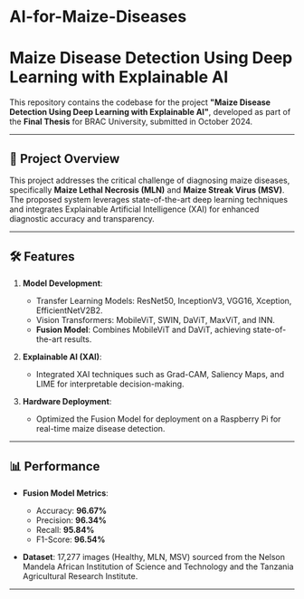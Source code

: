 # AI-for-Maize-Diseases

# Maize Disease Detection Using Deep Learning with Explainable AI  

This repository contains the codebase for the project **"Maize Disease Detection Using Deep Learning with Explainable AI"**, developed as part of the **Final Thesis** for BRAC University, submitted in October 2024.  

---

## 📖 Project Overview  

This project addresses the critical challenge of diagnosing maize diseases, specifically **Maize Lethal Necrosis (MLN)** and **Maize Streak Virus (MSV)**. The proposed system leverages state-of-the-art deep learning techniques and integrates Explainable Artificial Intelligence (XAI) for enhanced diagnostic accuracy and transparency.  

---

## 🛠️ Features  

1. **Model Development**:  
   - Transfer Learning Models: ResNet50, InceptionV3, VGG16, Xception, EfficientNetV2B2.  
   - Vision Transformers: MobileViT, SWIN, DaViT, MaxViT, and INN.  
   - **Fusion Model**: Combines MobileViT and DaViT, achieving state-of-the-art results.  

2. **Explainable AI (XAI)**:  
   - Integrated XAI techniques such as Grad-CAM, Saliency Maps, and LIME for interpretable decision-making.  

3. **Hardware Deployment**:  
   - Optimized the Fusion Model for deployment on a Raspberry Pi for real-time maize disease detection.  

---

## 📊 Performance  

- **Fusion Model Metrics**:  
  - Accuracy: **96.67%**  
  - Precision: **96.34%**  
  - Recall: **95.84%**  
  - F1-Score: **96.54%**  

- **Dataset**: 17,277 images (Healthy, MLN, MSV) sourced from the Nelson Mandela African Institution of Science and Technology and the Tanzania Agricultural Research Institute.  

---

